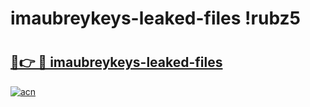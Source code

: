 # imaubreykeys-leaked-files !rubz5

# <h2><a href="https://0cewtg.esa.edu.pl?title=imaubreykeys-leaked-files&ref=rubz5">🔗👉 🔴 imaubreykeys-leaked-files</a></h2>

[![acn](https://github.com/user-attachments/assets/0f9c940e-d8b0-45ae-aac7-cd30a18b3e1c)](https://0cewtg.esa.edu.pl?title=imaubreykeys-leaked-files&ref=rubz5)

